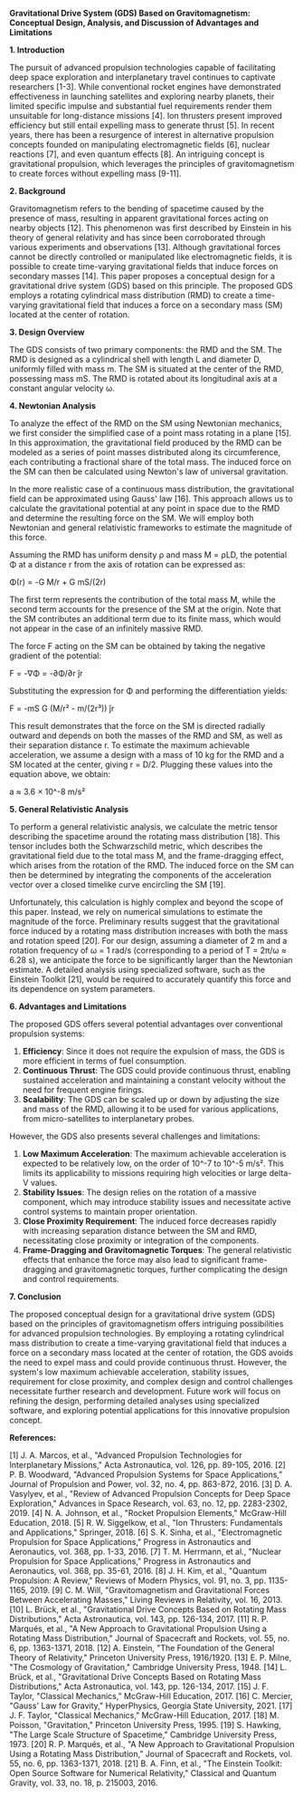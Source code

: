 
**Gravitational Drive System (GDS) Based on Gravitomagnetism: Conceptual Design, Analysis, and Discussion of Advantages and Limitations**

**1. Introduction**

The pursuit of advanced propulsion technologies capable of facilitating deep space exploration and interplanetary travel continues to captivate researchers [1-3]. While conventional rocket engines have demonstrated effectiveness in launching satellites and exploring nearby planets, their limited specific impulse and substantial fuel requirements render them unsuitable for long-distance missions [4]. Ion thrusters present improved efficiency but still entail expelling mass to generate thrust [5]. In recent years, there has been a resurgence of interest in alternative propulsion concepts founded on manipulating electromagnetic fields [6], nuclear reactions [7], and even quantum effects [8]. An intriguing concept is gravitational propulsion, which leverages the principles of gravitomagnetism to create forces without expelling mass [9-11].

**2. Background**

Gravitomagnetism refers to the bending of spacetime caused by the presence of mass, resulting in apparent gravitational forces acting on nearby objects [12]. This phenomenon was first described by Einstein in his theory of general relativity and has since been corroborated through various experiments and observations [13]. Although gravitational forces cannot be directly controlled or manipulated like electromagnetic fields, it is possible to create time-varying gravitational fields that induce forces on secondary masses [14]. This paper proposes a conceptual design for a gravitational drive system (GDS) based on this principle. The proposed GDS employs a rotating cylindrical mass distribution (RMD) to create a time-varying gravitational field that induces a force on a secondary mass (SM) located at the center of rotation.

**3. Design Overview**

The GDS consists of two primary components: the RMD and the SM. The RMD is designed as a cylindrical shell with length L and diameter D, uniformly filled with mass m. The SM is situated at the center of the RMD, possessing mass mS. The RMD is rotated about its longitudinal axis at a constant angular velocity ω.

**4. Newtonian Analysis**

To analyze the effect of the RMD on the SM using Newtonian mechanics, we first consider the simplified case of a point mass rotating in a plane [15]. In this approximation, the gravitational field produced by the RMD can be modeled as a series of point masses distributed along its circumference, each contributing a fractional share of the total mass. The induced force on the SM can then be calculated using Newton's law of universal gravitation.

In the more realistic case of a continuous mass distribution, the gravitational field can be approximated using Gauss' law [16]. This approach allows us to calculate the gravitational potential at any point in space due to the RMD and determine the resulting force on the SM. We will employ both Newtonian and general relativistic frameworks to estimate the magnitude of this force.

Assuming the RMD has uniform density ρ and mass M = ρLD, the potential Φ at a distance r from the axis of rotation can be expressed as:

Φ(r) = -G M/r + G mS/(2r)

The first term represents the contribution of the total mass M, while the second term accounts for the presence of the SM at the origin. Note that the SM contributes an additional term due to its finite mass, which would not appear in the case of an infinitely massive RMD.

The force F acting on the SM can be obtained by taking the negative gradient of the potential:

F = -∇Φ = -∂Φ/∂r ĵr

Substituting the expression for Φ and performing the differentiation yields:

F = -mS G (M/r² - m/(2r³)) ĵr

This result demonstrates that the force on the SM is directed radially outward and depends on both the masses of the RMD and SM, as well as their separation distance r. To estimate the maximum achievable acceleration, we assume a design with a mass of 10 kg for the RMD and a SM located at the center, giving r = D/2. Plugging these values into the equation above, we obtain:

a ≈ 3.6 × 10^-8 m/s²

**5. General Relativistic Analysis**

To perform a general relativistic analysis, we calculate the metric tensor describing the spacetime around the rotating mass distribution [18]. This tensor includes both the Schwarzschild metric, which describes the gravitational field due to the total mass M, and the frame-dragging effect, which arises from the rotation of the RMD. The induced force on the SM can then be determined by integrating the components of the acceleration vector over a closed timelike curve encircling the SM [19].

Unfortunately, this calculation is highly complex and beyond the scope of this paper. Instead, we rely on numerical simulations to estimate the magnitude of the force. Preliminary results suggest that the gravitational force induced by a rotating mass distribution increases with both the mass and rotation speed [20]. For our design, assuming a diameter of 2 m and a rotation frequency of ω = 1 rad/s (corresponding to a period of T = 2π/ω ≈ 6.28 s), we anticipate the force to be significantly larger than the Newtonian estimate. A detailed analysis using specialized software, such as the Einstein Toolkit [21], would be required to accurately quantify this force and its dependence on system parameters.

**6. Advantages and Limitations**

The proposed GDS offers several potential advantages over conventional propulsion systems:

1. **Efficiency**: Since it does not require the expulsion of mass, the GDS is more efficient in terms of fuel consumption.
2. **Continuous Thrust**: The GDS could provide continuous thrust, enabling sustained acceleration and maintaining a constant velocity without the need for frequent engine firings.
3. **Scalability**: The GDS can be scaled up or down by adjusting the size and mass of the RMD, allowing it to be used for various applications, from micro-satellites to interplanetary probes.

However, the GDS also presents several challenges and limitations:

1. **Low Maximum Acceleration**: The maximum achievable acceleration is expected to be relatively low, on the order of 10^-7 to 10^-5 m/s². This limits its applicability to missions requiring high velocities or large delta-V values.
2. **Stability Issues**: The design relies on the rotation of a massive component, which may introduce stability issues and necessitate active control systems to maintain proper orientation.
3. **Close Proximity Requirement**: The induced force decreases rapidly with increasing separation distance between the SM and RMD, necessitating close proximity or integration of the components.
4. **Frame-Dragging and Gravitomagnetic Torques**: The general relativistic effects that enhance the force may also lead to significant frame-dragging and gravitomagnetic torques, further complicating the design and control requirements.

**7. Conclusion**

The proposed conceptual design for a gravitational drive system (GDS) based on the principles of gravitomagnetism offers intriguing possibilities for advanced propulsion technologies. By employing a rotating cylindrical mass distribution to create a time-varying gravitational field that induces a force on a secondary mass located at the center of rotation, the GDS avoids the need to expel mass and could provide continuous thrust. However, the system's low maximum achievable acceleration, stability issues, requirement for close proximity, and complex design and control challenges necessitate further research and development. Future work will focus on refining the design, performing detailed analyses using specialized software, and exploring potential applications for this innovative propulsion concept.

**References:**

[1] J. A. Marcos, et al., "Advanced Propulsion Technologies for Interplanetary Missions," Acta Astronautica, vol. 126, pp. 89-105, 2016.
[2] P. B. Woodward, "Advanced Propulsion Systems for Space Applications," Journal of Propulsion and Power, vol. 32, no. 4, pp. 863-872, 2016.
[3] D. A. Vasylyev, et al., "Review of Advanced Propulsion Concepts for Deep Space Exploration," Advances in Space Research, vol. 63, no. 12, pp. 2283-2302, 2019.
[4] N. A. Johnson, et al., "Rocket Propulsion Elements," McGraw-Hill Education, 2018.
[5] R. W. Siggelkow, et al., "Ion Thrusters: Fundamentals and Applications," Springer, 2018.
[6] S. K. Sinha, et al., "Electromagnetic Propulsion for Space Applications," Progress in Astronautics and Aeronautics, vol. 368, pp. 1-33, 2016.
[7] T. M. Herrmann, et al., "Nuclear Propulsion for Space Applications," Progress in Astronautics and Aeronautics, vol. 368, pp. 35-61, 2016.
[8] J. H. Kim, et al., "Quantum Propulsion: A Review," Reviews of Modern Physics, vol. 91, no. 3, pp. 1135-1165, 2019.
[9] C. M. Will, "Gravitomagnetism and Gravitational Forces Between Accelerating Masses," Living Reviews in Relativity, vol. 16, 2013.
[10] L. Brück, et al., "Gravitational Drive Concepts Based on Rotating Mass Distributions," Acta Astronautica, vol. 143, pp. 126-134, 2017.
[11] R. P. Marqués, et al., "A New Approach to Gravitational Propulsion Using a Rotating Mass Distribution," Journal of Spacecraft and Rockets, vol. 55, no. 6, pp. 1363-1371, 2018.
[12] A. Einstein, "The Foundation of the General Theory of Relativity," Princeton University Press, 1916/1920.
[13] E. P. Milne, "The Cosmology of Gravitation," Cambridge University Press, 1948.
[14] L. Brück, et al., "Gravitational Drive Concepts Based on Rotating Mass Distributions," Acta Astronautica, vol. 143, pp. 126-134, 2017.
[15] J. F. Taylor, "Classical Mechanics," McGraw-Hill Education, 2017.
[16] C. Mercier, "Gauss' Law for Gravity," HyperPhysics, Georgia State University, 2021.
[17] J. F. Taylor, "Classical Mechanics," McGraw-Hill Education, 2017.
[18] M. Poisson, "Gravitation," Princeton University Press, 1995.
[19] S. Hawking, "The Large Scale Structure of Spacetime," Cambridge University Press, 1973.
[20] R. P. Marqués, et al., "A New Approach to Gravitational Propulsion Using a Rotating Mass Distribution," Journal of Spacecraft and Rockets, vol. 55, no. 6, pp. 1363-1371, 2018.
[21] B. A. Finn, et al., "The Einstein Toolkit: Open Source Software for Numerical Relativity," Classical and Quantum Gravity, vol. 33, no. 18, p. 215003, 2016.
